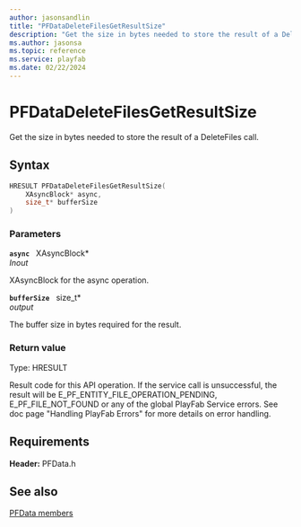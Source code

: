 ```yaml
---
author: jasonsandlin
title: "PFDataDeleteFilesGetResultSize"
description: "Get the size in bytes needed to store the result of a DeleteFiles call."
ms.author: jasonsa
ms.topic: reference
ms.service: playfab
ms.date: 02/22/2024
---
```


# PFDataDeleteFilesGetResultSize  

Get the size in bytes needed to store the result of a DeleteFiles call.  

## Syntax  
  
```cpp
HRESULT PFDataDeleteFilesGetResultSize(  
    XAsyncBlock* async,  
    size_t* bufferSize  
)  
```  
  
### Parameters  
  
**`async`** &nbsp; XAsyncBlock*  
*_Inout_*  
  
XAsyncBlock for the async operation.  
  
**`bufferSize`** &nbsp; size_t*  
*output*  
  
The buffer size in bytes required for the result.  
  
  
### Return value
Type: HRESULT
  
Result code for this API operation. If the service call is unsuccessful, the result will be E_PF_ENTITY_FILE_OPERATION_PENDING, E_PF_FILE_NOT_FOUND or any of the global PlayFab Service errors. See doc page "Handling PlayFab Errors" for more details on error handling.
  
  
## Requirements  
  
**Header:** PFData.h
  
## See also  
[PFData members](../pfdata_members.md)  

  
  
